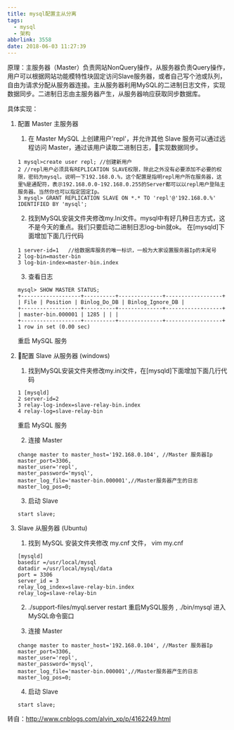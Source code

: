 ```yaml
---
title: mysql配置主从分离
tags:
  - mysql
  - 架构
abbrlink: 3558
date: 2018-06-03 11:27:39
---
```

原理：主服务器（Master）负责网站NonQuery操作，从服务器负责Query操作，用户可以根据网站功能模特性块固定访问Slave服务器，或者自己写个池或队列，自由为请求分配从服务器连接。主从服务器利用MySQL的二进制日志文件，实现数据同步。二进制日志由主服务器产生，从服务器响应获取同步数据库。

具体实现：
1. 配置 Master 主服务器
    1. 在 Master MySQL 上创建用户'repl'，并允许其他 Slave 服务可以通过远程访问 Master，通过该用户读取二进制日志，实现数据同步。

    ```
    1 mysql>create user repl; //创建新用户
    2 //repl用户必须具有REPLICATION SLAVE权限，除此之外没有必要添加不必要的权限，密码为mysql。说明一下192.168.0.%，这个配置是指明repl用户所在服务器，这里%是通配符，表示192.168.0.0-192.168.0.255的Server都可以以repl用户登陆主服务器。当然你也可以指定固定Ip。
    3 mysql> GRANT REPLICATION SLAVE ON *.* TO 'repl'@'192.168.0.%' IDENTIFIED BY 'mysql';
    ```

    2. 找到MySQL安装文件夹修改my.Ini文件。mysql中有好几种日志方式，这不是今天的重点。我们只要启动二进制日志log-bin就ok。
    在[mysqld]下面增加下面几行代码

    ```
    1 server-id=1   //给数据库服务的唯一标识，一般为大家设置服务器Ip的末尾号
    2 log-bin=master-bin
    3 log-bin-index=master-bin.index
    ```

    3. 查看日志
    ```
    mysql> SHOW MASTER STATUS;
    +-------------------+----------+--------------+------------------+
    | File | Position | Binlog_Do_DB | Binlog_Ignore_DB |
    +-------------------+----------+--------------+------------------+
    | master-bin.000001 | 1285 | | |
    +-------------------+----------+--------------+------------------+
    1 row in set (0.00 sec)
    ```
    重启 MySQL 服务

2. 配置 Slave 从服务器 (windows)
    1. 找到MySQL安装文件夹修改my.ini文件，在[mysqld]下面增加下面几行代码
    ```
    1 [mysqld]
    2 server-id=2
    3 relay-log-index=slave-relay-bin.index
    4 relay-log=slave-relay-bin 
    ```
    重启 MySQL 服务

    2. 连接 Master
    ```
    change master to master_host='192.168.0.104', //Master 服务器Ip
    master_port=3306,
    master_user='repl',
    master_password='mysql', 
    master_log_file='master-bin.000001',//Master服务器产生的日志
    master_log_pos=0;
    ```

    3. 启动 Slave
    ```
    start slave;
    ```

3. Slave 从服务器 (Ubuntu)
    1. 找到 MySQL 安装文件夹修改 my.cnf 文件， vim my.cnf
    ```
    [mysqld]
    basedir =/usr/local/mysql
    datadir =/usr/local/mysql/data
    port = 3306
    server_id = 3
    relay_log_index=slave-relay-bin.index
    relay_log=slave-relay-bin
    ```

    2. ./support-files/myql.server restart 重启MySQL服务  ,  ./bin/mysql 进入MySQL命令窗口 

    3. 连接 Master
    ```
    change master to master_host='192.168.0.104', //Master 服务器Ip
    master_port=3306,
    master_user='repl',
    master_password='mysql', 
    master_log_file='master-bin.000001',//Master服务器产生的日志
    master_log_pos=0;
    ```

    4. 启动 Slave
    ```
    start slave;
    ```

转自：http://www.cnblogs.com/alvin_xp/p/4162249.html